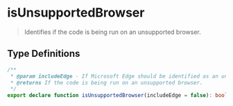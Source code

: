 # isUnsupportedBrowser

> Identifies if the code is being run on an unsupported browser.

## Type Definitions

```ts
/**
 * @param includeEdge - If Microsoft Edge should be identified as an unsupported browser.
 * @returns If the code is being run on an unsupported browser.
 */
export declare function isUnsupportedBrowser(includeEdge = false): boolean
```
